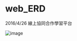 # web_ERD
2016/4/26 線上協同合作學習平台

![image](https://github.com/LuckWhy/web_ERD/blob/master/sceenshot1.png)
